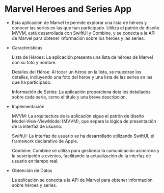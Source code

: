 # Marvel Heroes and Series App

- Esta aplicación de Marvel te permite explorar una lista de héroes y conocer las series en las que han participado. Utiliza el patrón de diseño MVVM, está desarrollada con SwiftUI y Combine, y se conecta a la API de Marvel para obtener información sobre los héroes y las series.

- Características

  Lista de Héroes: La aplicación presenta una lista de héroes de Marvel con su foto y nombre.
  
  Detalles del Héroe: Al tocar un héroe en la lista, se muestran los detalles, incluyendo una foto del héroe y una lista de las series en las que ha participado.
  
  Información de Series: La aplicación proporciona detalles detallados sobre cada serie, como el título y una breve descripción.

- Implementación

  MVVM: La arquitectura de la aplicación sigue el patrón de diseño Model-View-ViewModel (MVVM), que separa la lógica de presentación de la interfaz de usuario.
  
  SwiftUI: La interfaz de usuario se ha desarrollado utilizando SwiftUI, el framework declarativo de Apple.
  
  Combine: Combine se utiliza para gestionar la comunicación asíncrona y la suscripción a eventos, facilitando la actualización de la interfaz de usuario en tiempo real.

- Obtención de Datos

  La aplicación se conecta a la API de Marvel para obtener información sobre héroes y series.

